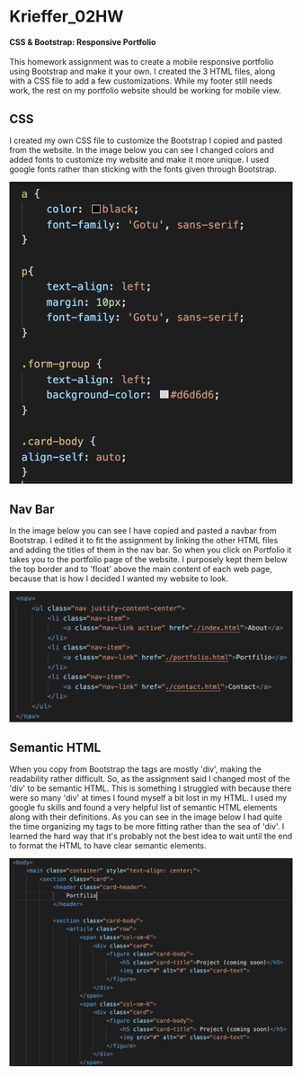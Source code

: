 # Krieffer_02HW
#### CSS & Bootstrap: Responsive Portfolio
  This homework assignment was to create a mobile responsive portfolio using Bootstrap and make it your own. I created the 3 HTML files, along with a CSS file to add a few customizations. While my footer still needs work, the rest on my portfolio website should be working for mobile view. 

## CSS
  I created my own CSS file to customize the Bootstrap I copied and pasted from the website. In the image below you can see I changed colors and added fonts to customize my website and make it more unique. I used google fonts rather than sticking with the fonts given through Bootstrap.

![alt text](https://github.com/Krieffer21/Krieffer_02HW/blob/master/02-Homework/myimages/css.png)


## Nav Bar

  In the image below you can see I have copied and pasted a navbar from Bootstrap. I edited it to fit the assignment by linking the other HTML files and adding the titles of them in the nav bar. So when you click on Portfolio it takes you to the portfolio page of the website. I purposely kept them below the top border and to 'float' above the main content of each web page, because that is how I decided I wanted my website to look. 

![alt text](https://github.com/Krieffer21/Krieffer_02HW/blob/master/02-Homework/myimages/nav.png)


## Semantic HTML

  When you copy from Bootstrap the tags are mostly 'div', making the readability rather difficult. So, as the assignment said I changed most of the 'div' to be semantic HTML. This is something I struggled with because there were so many 'div' at times I found myself a bit lost in my HTML. I used my google fu skills and found a very helpful list of semantic HTML elements along with their definitions. As you can see in the image below I had quite the time organizing my tags to be more fitting rather than the sea of 'div'. I learned the hard way that it's probably not the best idea to wait until the end to format the HTML to have clear semantic elements.  
  
![alt text](https://github.com/Krieffer21/Krieffer_02HW/blob/master/02-Homework/myimages/portfolio.png)

